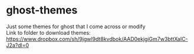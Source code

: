 # ghost-themes
Just some themes for ghost that I come across or modify  
Link to folder to download themes: https://www.dropbox.com/sh/9jgwl9dt8kvdbok/AAD0ekjgiGm7w3bttXaIC-J2a?dl=0
